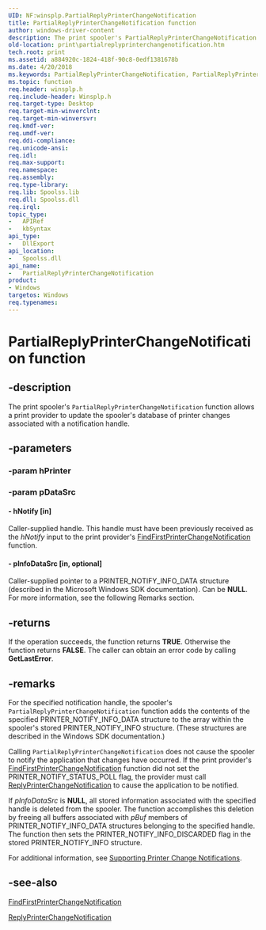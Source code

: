 ```yaml
---
UID: NF:winsplp.PartialReplyPrinterChangeNotification
title: PartialReplyPrinterChangeNotification function
author: windows-driver-content
description: The print spooler's PartialReplyPrinterChangeNotification function allows a print provider to update the spooler's database of printer changes associated with a notification handle.
old-location: print\partialreplyprinterchangenotification.htm
tech.root: print
ms.assetid: a884920c-1824-418f-90c8-0edf1381678b
ms.date: 4/20/2018
ms.keywords: PartialReplyPrinterChangeNotification, PartialReplyPrinterChangeNotification function [Print Devices], print.partialreplyprinterchangenotification, spoolfnc_95f9f0ac-2340-463b-9c8d-6c27130020d9.xml, winsplp/PartialReplyPrinterChangeNotification
ms.topic: function
req.header: winsplp.h
req.include-header: Winsplp.h
req.target-type: Desktop
req.target-min-winverclnt: 
req.target-min-winversvr: 
req.kmdf-ver: 
req.umdf-ver: 
req.ddi-compliance: 
req.unicode-ansi: 
req.idl: 
req.max-support: 
req.namespace: 
req.assembly: 
req.type-library: 
req.lib: Spoolss.lib
req.dll: Spoolss.dll
req.irql: 
topic_type:
-	APIRef
-	kbSyntax
api_type:
-	DllExport
api_location:
-	Spoolss.dll
api_name:
-	PartialReplyPrinterChangeNotification
product:
- Windows
targetos: Windows
req.typenames: 
---
```


# PartialReplyPrinterChangeNotification function


## -description


The print spooler's <code>PartialReplyPrinterChangeNotification</code> function allows a print provider to update the spooler's database of printer changes associated with a notification handle.


## -parameters




### -param hPrinter




### -param pDataSrc






#### - hNotify [in]

Caller-supplied handle. This handle must have been previously received as the <i>hNotify</i> input to the print provider's <a href="https://msdn.microsoft.com/library/windows/hardware/ff548837">FindFirstPrinterChangeNotification</a> function.


#### - pInfoDataSrc [in, optional]

Caller-supplied pointer to a PRINTER_NOTIFY_INFO_DATA structure (described in the Microsoft Windows SDK documentation). Can be <b>NULL</b>. For more information, see the following Remarks section.


## -returns



If the operation succeeds, the function returns <b>TRUE</b>. Otherwise the function returns <b>FALSE</b>. The caller can obtain an error code by calling <b>GetLastError</b>.




## -remarks



For the specified notification handle, the spooler's <code>PartialReplyPrinterChangeNotification</code> function adds the contents of the specified PRINTER_NOTIFY_INFO_DATA structure to the array within the spooler's stored PRINTER_NOTIFY_INFO structure. (These structures are described in the Windows SDK documentation.)

Calling <code>PartialReplyPrinterChangeNotification</code> does not cause the spooler to notify the application that changes have occurred. If the print provider's <a href="https://msdn.microsoft.com/library/windows/hardware/ff548837">FindFirstPrinterChangeNotification</a> function did not set the PRINTER_NOTIFY_STATUS_POLL flag, the provider must call <a href="https://msdn.microsoft.com/library/windows/hardware/ff561959">ReplyPrinterChangeNotification</a> to cause the application to be notified.

If <i>pInfoDataSrc</i> is <b>NULL</b>, all stored information associated with the specified handle is deleted from the spooler. The function accomplishes this deletion by freeing all buffers associated with <i>pBuf</i> members of PRINTER_NOTIFY_INFO_DATA structures belonging to the specified handle. The function then sets the PRINTER_NOTIFY_INFO_DISCARDED flag in the stored PRINTER_NOTIFY_INFO structure.

For additional information, see <a href="https://msdn.microsoft.com/e75c6f89-9cef-4900-af89-edf1f7f786c7">Supporting Printer Change Notifications</a>.




## -see-also




<a href="https://msdn.microsoft.com/library/windows/hardware/ff548837">FindFirstPrinterChangeNotification</a>



<a href="https://msdn.microsoft.com/library/windows/hardware/ff561959">ReplyPrinterChangeNotification</a>
 

 

